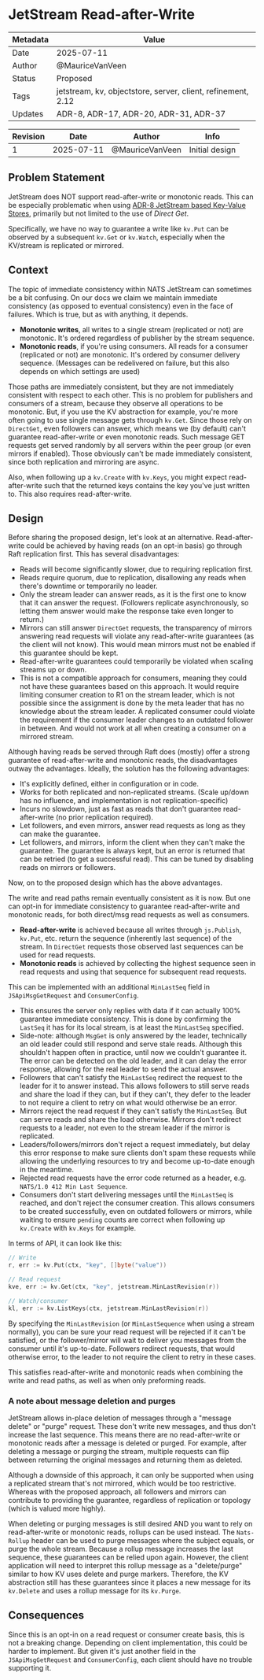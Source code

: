 # JetStream Read-after-Write

| Metadata | Value                                                        |
|----------|--------------------------------------------------------------|
| Date     | 2025-07-11                                                   |
| Author   | @MauriceVanVeen                                              |
| Status   | Proposed                                                     |
| Tags     | jetstream, kv, objectstore, server, client, refinement, 2.12 |
| Updates  | ADR-8, ADR-17, ADR-20, ADR-31, ADR-37                        |

| Revision | Date       | Author          | Info           |
|----------|------------|-----------------|----------------|
| 1        | 2025-07-11 | @MauriceVanVeen | Initial design |

## Problem Statement

JetStream does NOT support read-after-write or monotonic reads. This can be especially problematic when
using [ADR-8 JetStream based Key-Value Stores](ADR-8.md), primarily but not limited to the use of _Direct Get_.

Specifically, we have no way to guarantee a write like `kv.Put` can be observed by a subsequent `kv.Get` or `kv.Watch`,
especially when the KV/stream is replicated or mirrored.

## Context

The topic of immediate consistency within NATS JetStream can sometimes be a bit confusing. On our docs we claim we
maintain immediate consistency (as opposed to eventual consistency) even in the face of failures. Which is true, but
as with anything, it depends.

- **Monotonic writes**, all writes to a single stream (replicated or not) are monotonic. It's ordered regardless of
  publisher by the stream sequence.
- **Monotonic reads**, if you're using consumers. All reads for a consumer (replicated or not) are monotonic. It's
  ordered by consumer delivery sequence. (Messages can be redelivered on failure, but this also depends on which
  settings are used)

Those paths are immediately consistent, but they are not immediately consistent with respect to each other. This is no
problem for publishers and consumers of a stream, because they observe all operations to be monotonic.
But, if you use the KV abstraction for example, you're more often going to use single message gets through `kv.Get`.
Since those rely on `DirectGet`, even followers can answer, which means we (by default) can't guarantee read-after-write
or even monotonic reads. Such message GET requests get served randomly by all servers within the peer group (or even
mirrors if enabled). Those obviously can't be made immediately consistent, since both replication and mirroring are
async.

Also, when following up a `kv.Create` with `kv.Keys`, you might expect read-after-write such that the returned keys
contains the key you've just written to. This also requires read-after-write.

## Design

Before sharing the proposed design, let's look at an alternative. Read-after-write could be achieved by having reads (on
an opt-in basis) go through Raft replication first. This has several disadvantages:

- Reads will become significantly slower, due to requiring replication first.
- Reads require quorum, due to replication, disallowing any reads when there's downtime or temporarily no leader.
- Only the stream leader can answer reads, as it is the first one to know that it can answer the request. (Followers
  replicate asynchronously, so letting them answer would make the response take even longer to return.)
- Mirrors can still answer `DirectGet` requests, the transparency of mirrors answering read requests will violate any
  read-after-write guarantees (as the client will not know). This would mean mirrors must not be enabled if this
  guarantee should be kept.
- Read-after-write guarantees could temporarily be violated when scaling streams up or down.
- This is not a compatible approach for consumers, meaning they could not have these guarantees based on this approach.
  It would require limiting consumer creation to R1 on the stream leader, which is not possible since the assignment is
  done by the meta leader that has no knowledge about the stream leader. A replicated consumer could violate the
  requirement if the consumer leader changes to an outdated follower in between. And would not work at all when creating
  a consumer on a mirrored stream.

Although having reads be served through Raft does (mostly) offer a strong guarantee of read-after-write and monotonic
reads, the disadvantages outway the advantages. Ideally, the solution has the following advantages:

- It's explicitly defined, either in configuration or in code.
- Works for both replicated and non-replicated streams. (Scale up/down has no influence, and implementation is not
  replication-specific)
- Incurs no slowdown, just as fast as reads that don't guarantee read-after-write (no prior replication required).
- Let followers, and even mirrors, answer read requests as long as they can make the guarantee.
- Let followers, and mirrors, inform the client when they can't make the guarantee. The guarantee is always kept, but
  an error is returned that can be retried (to get a successful read). This can be tuned by disabling reads on mirrors
  or followers.

Now, on to the proposed design which has the above advantages.

The write and read paths remain eventually consistent as it is now. But one can opt-in for immediate consistency to
guarantee read-after-write and monotonic reads, for both direct/msg read requests as well as consumers.

- **Read-after-write** is achieved because all writes through `js.Publish`, `kv.Put`, etc. return the sequence
  (inherently last sequence) of the stream. In `DirectGet` requests those observed last sequences can be used for read
  requests.
- **Monotonic reads** is achieved by collecting the highest sequence seen in read requests and using that sequence for
  subsequent read requests.

This can be implemented with an additional `MinLastSeq` field in `JSApiMsgGetRequest` and `ConsumerConfig`.

- This ensures the server only replies with data if it can actually 100% guarantee immediate consistency. This is done
  by confirming the `LastSeq` it has for its local stream, is at least the `MinLastSeq` specified.
- Side-note: although `MsgGet` is only answered by the leader, technically an old leader could still respond and serve
  stale reads. Although this shouldn't happen often in practice, until now we couldn't guarantee it. The error can be
  detected on the old leader, and it can delay the error response, allowing for the real leader to send the actual
  answer.
- Followers that can't satisfy the `MinLastSeq` redirect the request to the leader for it to answer instead. This allows
  followers to still serve reads and share the load if they can, but if they can't, they defer to the leader to not
  require a client to retry on what would otherwise be an error.
- Mirrors reject the read request if they can't satisfy the `MinLastSeq`. But can serve reads and share the load
  otherwise. Mirrors don't redirect requests to a leader, not even to the stream leader if the mirror is replicated.
- Leaders/followers/mirrors don't reject a request immediately, but delay this error response to make sure clients don't
  spam these requests while allowing the underlying resources to try and become up-to-date enough in the meantime.
- Rejected read requests have the error code returned as a header, e.g. `NATS/1.0 412 Min Last Sequence`.
- Consumers don't start delivering messages until the `MinLastSeq` is reached, and don't reject the consumer creation.
  This allows consumers to be created successfully, even on outdated followers or mirrors, while waiting to ensure
  `pending` counts are correct when following up `kv.Create` with `kv.Keys` for example.

In terms of API, it can look like this:

```go
// Write
r, err := kv.Put(ctx, "key", []byte("value"))

// Read request
kve, err := kv.Get(ctx, "key", jetstream.MinLastRevision(r))

// Watch/consumer
kl, err := kv.ListKeys(ctx, jetstream.MinLastRevision(r))
```

By specifying the `MinLastRevision` (or `MinLastSequence` when using a stream normally), you can be sure your read
request will be rejected if it can't be satisfied, or the follower/mirror will wait to deliver you messages from
the consumer until it's up-to-date. Followers redirect requests, that would otherwise error, to the leader to not
require the client to retry in these cases.

This satisfies read-after-write and monotonic reads when combining the write and read paths, as well as when only
preforming reads.

### A note about message deletion and purges

JetStream allows in-place deletion of messages through a "message delete" or "purge" request. These don't write new
messages, and thus don't increase the last sequence. This means there are no read-after-write or monotonic reads after a
message is deleted or purged. For example, after deleting a message or purging the stream, multiple requests can flip
between returning the original messages and returning them as deleted.

Although a downside of this approach, it can only be supported when using a replicated stream that's not mirrored, which
would be too restrictive. Whereas with the proposed approach, all followers and mirrors can contribute to providing the
guarantee, regardless of replication or topology (which is valued more highly).

When deleting or purging messages is still desired AND you want to rely on read-after-write or monotonic reads, rollups
can be used instead. The `Nats-Rollup` header can be used to purge messages where the subject equals, or purge the whole
stream. Because a rollup message increases the last sequence, these guarantees can be relied upon again. However, the
client application will need to interpret this rollup message as a "delete/purge" similar to how KV uses delete and
purge markers. Therefore, the KV abstraction still has these guarantees since it places a new message for its
`kv.Delete` and uses a rollup message for its `kv.Purge`.

## Consequences

Since this is an opt-in on a read request or consumer create basis, this is not a breaking change. Depending on client
implementation, this could be harder to implement. But given it's just another field in the `JSApiMsgGetRequest` and
`ConsumerConfig`, each client should have no trouble supporting it.
